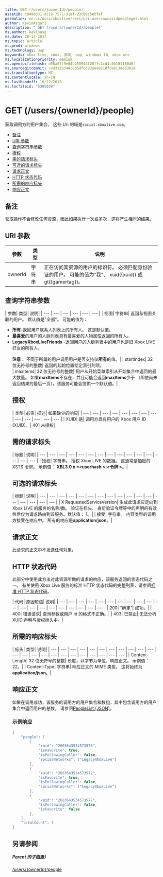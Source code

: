 ```yaml
---
title: GET (/users/{ownerId}/people)
assetID: c948d031-ec19-7571-31ef-23cb9c5ebfaf
permalink: en-us/docs/xboxlive/rest/uri-usersowneridpeopleget.html
author: KevinAsgari
description: " GET (/users/{ownerId}/people)"
ms.author: kevinasg
ms.date: 20-12-2017
ms.topic: article
ms.prod: windows
ms.technology: uwp
keywords: xbox live, xbox, 游戏, uwp, windows 10, xbox one
ms.localizationpriority: medium
ms.openlocfilehash: d08a8ff9e04b255944128ffc1cd1c0b101180d8f
ms.sourcegitcommit: c4d3115348c8b54fcc92aae8e18fdabc3deb301d
ms.translationtype: MT
ms.contentlocale: zh-CN
ms.lasthandoff: 10/22/2018
ms.locfileid: "5395038"
---
```

# <a name="get-usersowneridpeople"></a>GET (/users/{ownerId}/people)
获取调用方的用户集合。
这些 Uri 的域是`social.xboxlive.com`。

  * [备注](#ID4EV)
  * [URI 参数](#ID4E5)
  * [查询字符串参数](#ID4EJB)
  * [授权](#ID4ERD)
  * [需的请求标头](#ID4EZE)
  * [可选的请求标头](#ID4EYF)
  * [请求正文](#ID4E5G)
  * [HTTP 状态代码](#ID4EJH)
  * [所需的响应标头](#ID4EBBAC)
  * [响应正文](#ID4ENCAC)

<a id="ID4EV"></a>


## <a name="remarks"></a>备注

获取操作不会修改任何资源，因此如果执行一次或多次，这将产生相同的结果。

<a id="ID4E5"></a>


## <a name="uri-parameters"></a>URI 参数

| 参数| 类型| 说明|
| --- | --- | --- |
| ownerId| 字符串| 正在访问其资源的用户的标识符。 必须匹配身份验证的用户。 可能的值为"我"、 xuid({xuid}) 或 gt({gamertag})。|

<a id="ID4EJB"></a>


## <a name="query-string-parameters"></a>查询字符串参数

| 参数| 类型| 说明|
| --- | --- | --- | --- | --- | --- |
| 视图| 字符串| 返回与视图关联的用户。 默认值是"全部"。 可能的值为： <ul><li><b>所有</b>-返回用户联系人列表上的所有人。 这是默认值。</li><li><b>最喜爱</b>的用户的人脉列表具有最喜爱的人物属性返回的所有人。</li><li><b>LegacyXboxLiveFriends</b> -返回用户的人脉列表中的用户也是旧 Xbox LIVE 好友的所有人。</li></br>**注意：** 不同于所属的用户调用用户是否支持仅**所有**的值。|
| startIndex| 32 位无符号的整数| 返回的起始位置给定索引的项。  
| maxItems| 32 位无符号的整数| 用户从开始菜单索引从开始集合中返回的最大数量。 如果<b>maxItems</b>不存在，并且可能会返回<b>maxItems</b>少于 （即使尚未返回结果的最后一页），该服务可能会提供一个默认值。|

<a id="ID4ERD"></a>


## <a name="authorization"></a>授权

| 类型| 必需| 描述| 如果缺少的响应|
| --- | --- | --- | --- | --- | --- | --- | --- | --- | --- | --- | --- | --- |
| XUID| 是| 调用方具有用户的 Xbox 用户 ID (XUID)。| 401 未授权|

<a id="ID4EZE"></a>


## <a name="required-request-headers"></a>需的请求标头

| 标题| 说明|
| --- | --- | --- | --- | --- | --- | --- | --- | --- | --- | --- | --- | --- | --- | --- |
| 授权| 字符串。 授权 Xbox LIVE 的数据。 这通常是加密的 XSTS 令牌。 示例值： <b>XBL3.0 x =&lt;userhash >;&lt;令牌 ></b>。|

<a id="ID4EYF"></a>


## <a name="optional-request-headers"></a>可选的请求标头

| 标题| 说明|
| --- | --- | --- | --- | --- | --- | --- | --- | --- | --- | --- | --- | --- | --- | --- | --- | --- |
| X RequestedServiceVersion| 生成此请求应定向到 Xbox LIVE 的服务的名称/数。 验证在标头、 身份验证令牌等中的声明的有效性后仅为请求路由到该服务。默认值： 1。|
| 接受| 字符串。 内容类型的调用方接受在响应中。 所有的响应是<b>application/json</b>。|

<a id="ID4E5G"></a>


## <a name="request-body"></a>请求正文

此请求的正文中不发送任何对象。

<a id="ID4EJH"></a>


## <a name="http-status-codes"></a>HTTP 状态代码

此部分中使用此方法对此资源所做的请求的响应，该服务返回的状态代码之一。 有关使用 Xbox Live 服务的标准 HTTP 状态代码的完整列表，请参阅[标准 HTTP 状态代码](../../additional/httpstatuscodes.md)。

| 代码| 原因短语| 说明|
| --- | --- | --- | --- | --- | --- | --- | --- | --- | --- | --- | --- | --- | --- | --- | --- | --- | --- | --- | --- |
| 200| “确定”| 成功。|
| 400| 错误请求| 查询参数或用户 Id 的格式不正确。|
| 403| 已禁止| 无法分析 XUID 声明与授权标头中。|

<a id="ID4EBBAC"></a>


## <a name="required-response-headers"></a>所需的响应标头

| 标头| 类型| 说明|
| --- | --- | --- | --- | --- | --- | --- | --- | --- | --- | --- | --- | --- | --- | --- | --- | --- | --- | --- | --- | --- | --- | --- |
| Content-Length| 32 位无符号的整数| 长度，以字节为单位，响应正文。 示例值： 22。|
| Content-Type| 字符串| 响应正文的 MIME 类型。 这将始终为<b>application/json</b>。|

<a id="ID4ENCAC"></a>


## <a name="response-body"></a>响应正文

如果在调用成功，该服务的调用方的用户集合和数组，其中包含调用方的用户集合中返回用户的总数。 请参阅[PeopleList (JSON)](../../json/json-peoplelist.md)。

<a id="ID4EZCAC"></a>


### <a name="sample-response"></a>示例响应


```cpp
{
    "people": [
        {
            "xuid": "2603643534573573",
            "isFavorite": true,
            "isFollowingCaller": false,
            "socialNetworks": ["LegacyXboxLive"]
        },
        {
            "xuid": "2603643534573572",
            "isFavorite": true,
            "isFollowingCaller": false,
            "socialNetworks": ["LegacyXboxLive"]
        },
        {
            "xuid": "2603643534573577",
            "isFollowingCaller": false,
            "isFavorite": false
        },
    ],
    "totalCount": 3
}

```


<a id="ID4EDDAC"></a>


## <a name="see-also"></a>另请参阅

<a id="ID4EFDAC"></a>


##### <a name="parent"></a>Parent 的子磁盘）

[/users/{ownerId}/people](uri-usersowneridpeople.md)
